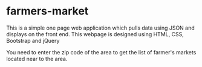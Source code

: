# farmers-market
This is a simple one page web application which pulls data using JSON and displays on the front end. This webpage is designed using HTML, CSS, Bootstrap and jQuery

You need to enter the zip code of the area to get the list of farmer's markets located near to the area.

